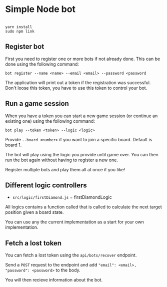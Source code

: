# Simple Node bot

```

yarn install
sudo npm link

```

## Register bot

First you need to register one or more bots if not already done. This can be done using the following command:

`bot register --name <name> --email <email> --password <password`

The application will print out a token if the registration was successful. Don't loose this token, you have to use this token to control your bot.

## Run a game session

When you have a token you can start a new game session (or continue an existing one) using the following command:

`bot play --token <token> --logic <logic>`

Provide `--board <number>` if you want to join a specific board. Default is board 1.

The bot will play using the logic you provide until game over. You can then run the bot again without having to register a new one.

Register multiple bots and play them all at once if you like!

## Different logic controllers

- `src/logic/firstDiamond.js` = firstDiamondLogic

All logics contains a function called that is called to calculate the next target position given a board state.

You can use any the current implementation as a start for your own implementation.

## Fetch a lost token

You can fetch a lost token using the `api/bots/recover` endpoint.

Send a `POST` request to the endpoint and add `"email": <email>, "password": <password>` to the body.

You will then recieve information about the bot.
